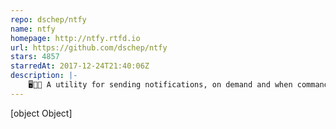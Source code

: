 ```yaml
---
repo: dschep/ntfy
name: ntfy
homepage: http://ntfy.rtfd.io
url: https://github.com/dschep/ntfy
stars: 4857
starredAt: 2017-12-24T21:40:06Z
description: |-
    🖥️📱🔔 A utility for sending notifications, on demand and when commands finish.
---
```


[object Object]
